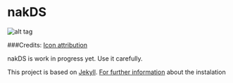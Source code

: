 # nakDS
![alt tag](https://github.com/nabaroa/nakDS/blob/master/images/logo-nakDS.png)

###Credits:
[Icon attribution](https://thenounproject.com/search/?q=connect&i=139022)

nakDS is work in progress yet. Use it carefully.

This project is based on [Jekyll](https://jekyllrb.com/). [For further information](https://jekyllrb.com/docs/installation/) about the instalation
